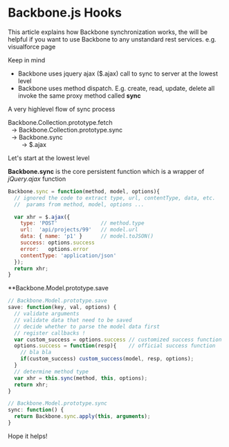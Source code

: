 Backbone.js Hooks
=================

This article explains how Backbone synchronization works, the will be helpful if you want to use Backbone to any unstandard rest services. e.g. visualforce page

Keep in mind

*  Backbone uses jquery ajax ($.ajax) call to sync to server at the lowest level
*  Backbone uses method dispatch. E.g. create, read, update, delete all invoke the same 
   proxy method called **sync**

A very highlevel flow of sync process

Backbone.Collection.prototype.fetch  
&nbsp;&nbsp;-> Backbone.Collection.prototype.sync  
&nbsp;&nbsp;-> Backbone.sync  
&nbsp;&nbsp;&nbsp;&nbsp;&nbsp;&nbsp;&nbsp;&nbsp;-> $.ajax

Let's start at the lowest level

**Backbone.sync** is the core persistent function which is a wrapper of _jQuery.ajax_ function

```javascript
Backbone.sync = function(method, model, options){
  // ignored the code to extract type, url, contentType, data, etc. 
  //  params from method, model, options ...

  var xhr = $.ajax({
    type: 'POST'              // method.type
    url:  'api/projects/99'   // model.url
    data: { name: 'p1' }      // model.toJSON()
    success: options.success
    error:   options.error
    contentType: 'application/json'
  });
  return xhr;
}
```

**Backbone.Model.prototype.save

```javascript
// Backbone.Model.prototype.save
save: function(key, val, options) {
  // validate arguments
  // validate data that need to be saved
  // decide whether to parse the model data first
  // register callbacks !
  var custom_success = options.success // customized success function
  options.success = function(resp){    // official success function
    // bla bla
    if(custom_success) custom_success(model, resp, options);
  }
  // determine method type
  var xhr = this.sync(method, this, options);
  return xhr;
}
```

```javascript
// Backbone.Model.prototype.sync
sync: function() {
  return Backbone.sync.apply(this, arguments);
}
```

Hope it helps!
